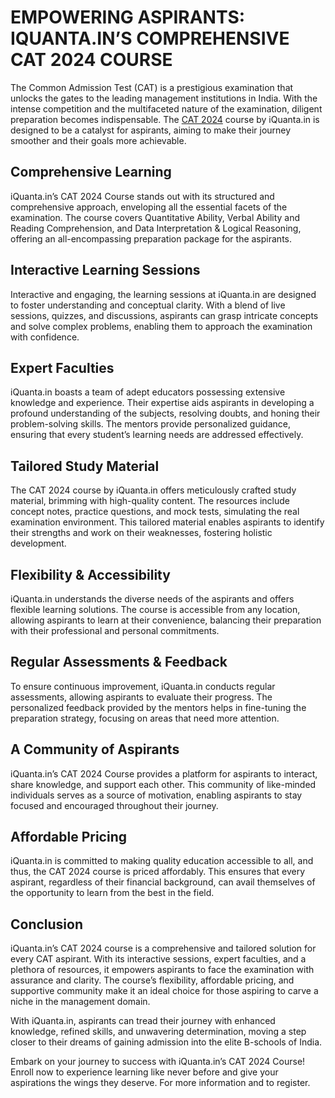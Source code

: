 # EMPOWERING ASPIRANTS: IQUANTA.IN’S COMPREHENSIVE CAT 2024 COURSE
<p>The Common Admission Test (CAT) is a prestigious examination that unlocks the gates to the leading management institutions in India. With the intense competition and the multifaceted nature of the examination, diligent preparation becomes indispensable. The <a href="https://www.iquanta.in/cat-2024">CAT 2024</a> course by iQuanta.in is designed to be a catalyst for aspirants, aiming to make their journey smoother and their goals more achievable.</p>

## Comprehensive Learning
<p>iQuanta.in’s CAT 2024 Course stands out with its structured and comprehensive approach, enveloping all the essential facets of the examination. The course covers Quantitative Ability, Verbal Ability and Reading Comprehension, and Data Interpretation & Logical Reasoning, offering an all-encompassing preparation package for the aspirants.</p>

## Interactive Learning Sessions
<p>Interactive and engaging, the learning sessions at iQuanta.in are designed to foster understanding and conceptual clarity. With a blend of live sessions, quizzes, and discussions, aspirants can grasp intricate concepts and solve complex problems, enabling them to approach the examination with confidence.</p>

## Expert Faculties
<p>iQuanta.in boasts a team of adept educators possessing extensive knowledge and experience. Their expertise aids aspirants in developing a profound understanding of the subjects, resolving doubts, and honing their problem-solving skills. The mentors provide personalized guidance, ensuring that every student’s learning needs are addressed effectively.</p>

## Tailored Study Material
<p>The CAT 2024 course by iQuanta.in offers meticulously crafted study material, brimming with high-quality content. The resources include concept notes, practice questions, and mock tests, simulating the real examination environment. This tailored material enables aspirants to identify their strengths and work on their weaknesses, fostering holistic development.</p>

## Flexibility & Accessibility
<p>iQuanta.in understands the diverse needs of the aspirants and offers flexible learning solutions. The course is accessible from any location, allowing aspirants to learn at their convenience, balancing their preparation with their professional and personal commitments.</p>

## Regular Assessments & Feedback
<p>To ensure continuous improvement, iQuanta.in conducts regular assessments, allowing aspirants to evaluate their progress. The personalized feedback provided by the mentors helps in fine-tuning the preparation strategy, focusing on areas that need more attention.</p>

## A Community of Aspirants
<p>iQuanta.in’s CAT 2024 Course provides a platform for aspirants to interact, share knowledge, and support each other. This community of like-minded individuals serves as a source of motivation, enabling aspirants to stay focused and encouraged throughout their journey.</p>

## Affordable Pricing
<p>iQuanta.in is committed to making quality education accessible to all, and thus, the CAT 2024 course is priced affordably. This ensures that every aspirant, regardless of their financial background, can avail themselves of the opportunity to learn from the best in the field.</p>

## Conclusion
<p>iQuanta.in’s CAT 2024 course is a comprehensive and tailored solution for every CAT aspirant. With its interactive sessions, expert faculties, and a plethora of resources, it empowers aspirants to face the examination with assurance and clarity. The course’s flexibility, affordable pricing, and supportive community make it an ideal choice for those aspiring to carve a niche in the management domain.</p>

<p>With iQuanta.in, aspirants can tread their journey with enhanced knowledge, refined skills, and unwavering determination, moving a step closer to their dreams of gaining admission into the elite B-schools of India.</p>

<p>Embark on your journey to success with iQuanta.in’s CAT 2024 Course! Enroll now to experience learning like never before and give your aspirations the wings they deserve. For more information and to register.</p>
